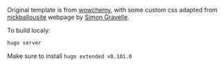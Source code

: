 Original template is from [wowchemy](https://wowchemy.com/), with some custom css adapted from [nickballousite](https://github.com/nballou) webpage by [Simon Gravelle](https://simongravelle.github.io/).

To build localy:

```bash
hugo server
```

Make sure to install `hugo extended v0.101.0`